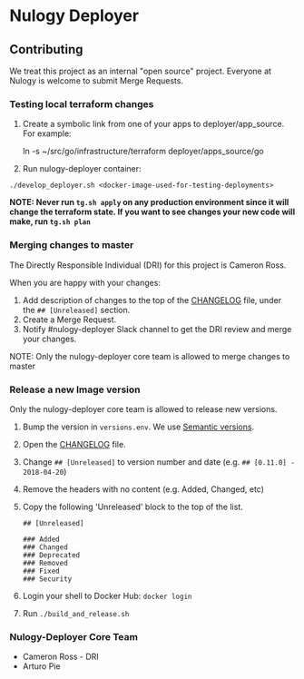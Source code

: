 # Nulogy Deployer

## Contributing

We treat this project as an internal "open source" project. Everyone at Nulogy is welcome to submit Merge Requests.

### Testing local terraform changes

1. Create a symbolic link from one of your apps to deployer/app_source. For example:

    ln -s ~/src/go/infrastructure/terraform deployer/apps_source/go

1. Run nulogy-deployer container:

```
./develop_deployer.sh <docker-image-used-for-testing-deployments>
```

**NOTE: Never run `tg.sh apply` on any production environment since it will change the terraform state. If you want to see changes your new code will make, run `tg.sh plan`**

### Merging changes to master

The Directly Responsible Individual (DRI) for this project is Cameron Ross.

When you are happy with your changes:

1. Add description of changes to the top of the [CHANGELOG](./CHANGELOG.md) file, under the `## [Unreleased]` section.
1. Create a Merge Request.
1. Notify #nulogy-deployer Slack channel to get the DRI review and merge your changes.

NOTE: Only the nulogy-deployer core team is allowed to merge changes to master

### Release a new Image version

Only the nulogy-deployer core team is allowed to release new versions.

1. Bump the version in `versions.env`. We use [Semantic versions](https://semver.org/).
1. Open the [CHANGELOG](./CHANGELOG.md) file.
1. Change `## [Unreleased]` to version number and date (e.g. `## [0.11.0] - 2018-04-20`)
1. Remove the headers with no content (e.g. Added, Changed, etc)
1. Copy the following 'Unreleased' block to the top of the list.

    ``` 
    ## [Unreleased]
    
    ### Added
    ### Changed
    ### Deprecated
    ### Removed
    ### Fixed
    ### Security
    ```

1. Login your shell to Docker Hub: `docker login`
1. Run `./build_and_release.sh`

### Nulogy-Deployer Core Team

* Cameron Ross - DRI
* Arturo Pie
